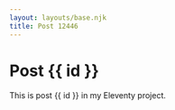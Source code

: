 ```yaml
---
layout: layouts/base.njk
title: Post 12446
---
```


# Post {{ id }}

This is post {{ id }} in my Eleventy project.
